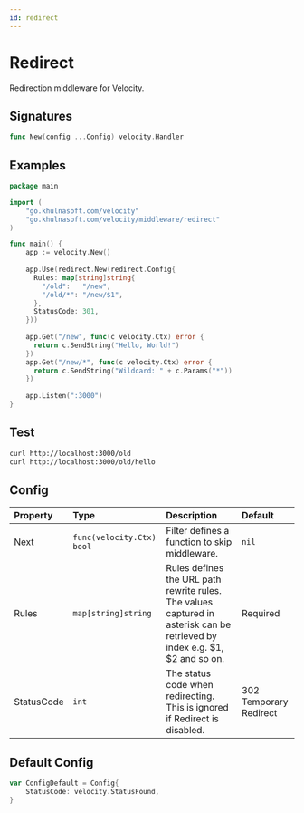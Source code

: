 ```yaml
---
id: redirect
---
```


# Redirect

Redirection middleware for Velocity.

## Signatures

```go
func New(config ...Config) velocity.Handler
```

## Examples

```go
package main

import (
    "go.khulnasoft.com/velocity"
    "go.khulnasoft.com/velocity/middleware/redirect"
)

func main() {
    app := velocity.New()
    
    app.Use(redirect.New(redirect.Config{
      Rules: map[string]string{
        "/old":   "/new",
        "/old/*": "/new/$1",
      },
      StatusCode: 301,
    }))
    
    app.Get("/new", func(c velocity.Ctx) error {
      return c.SendString("Hello, World!")
    })
    app.Get("/new/*", func(c velocity.Ctx) error {
      return c.SendString("Wildcard: " + c.Params("*"))
    })
    
    app.Listen(":3000")
}
```

## Test

```bash
curl http://localhost:3000/old
curl http://localhost:3000/old/hello
```

## Config

| Property   | Type                    | Description                                                                                                                | Default                |
|:-----------|:------------------------|:---------------------------------------------------------------------------------------------------------------------------|:-----------------------|
| Next       | `func(velocity.Ctx) bool` | Filter defines a function to skip middleware.                                                                              | `nil`                  |
| Rules      | `map[string]string`     | Rules defines the URL path rewrite rules. The values captured in asterisk can be retrieved by index e.g. $1, $2 and so on. | Required               |
| StatusCode | `int`                   | The status code when redirecting. This is ignored if Redirect is disabled.                                                 | 302 Temporary Redirect |

## Default Config

```go
var ConfigDefault = Config{
    StatusCode: velocity.StatusFound,
}
```
